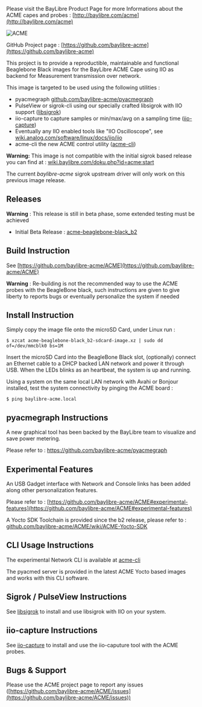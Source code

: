 Please visit the BayLibre Product Page for more Informations about the ACME capes and probes : [http://baylibre.com/acme](http://baylibre.com/acme)

![ACME](https://avatars3.githubusercontent.com/u/19706065?v=3&s=300)

GitHub Project page : [https://github.com/baylibre-acme](https://github.com/baylibre-acme)

This project is to provide a reproductible, maintainable and functional Beaglebone Black images for the BayLibre ACME Cape using IIO as backend for Measurement transmission over network.

This image is targeted to be used using the following utilities : 
- pyacmegraph [github.com/baylibre-acme/pyacmegraph](https://github.com/baylibre-acme/pyacmegraph)
- PulseView or sigrok-cli using our specially crafted libsigrok with IIO support ([libsigrok](https://github.com/baylibre-acme/libsigrok))
- iio-capture to capture samples or min/max/avg on a sampling time ([iio-capture](https://github.com/BayLibre/iio-capture))
- Eventually any IIO enabled tools like "IIO Oscilloscope", see [wiki.analog.com/software/linux/docs/iio/iio](https://wiki.analog.com/software/linux/docs/iio/iio#pointers)
- acme-cli the new ACME control utility ([acme-cli](https://github.com/baylibre-acme/acme-cli))

**Warning:** This image is not compatible with the initial sigrok based release you can find at : [wiki.baylibre.com/doku.php?id=acme:start](http://wiki.baylibre.com/doku.php?id=acme:start)

The current *baylibre-acme* sigrok upstream driver will only work on this previous image release.

## Releases ##
**Warning** : This release is still in beta phase, some extended testing must be achieved
 * Initial Beta Release : [acme-beaglebone-black_b2](https://github.com/baylibre-acme/ACME/releases/tag/b2)

## Build Instruction ##

See [https://github.com/baylibre-acme/ACME](https://github.com/baylibre-acme/ACME)

**Warning** : Re-building is not the recommended way to use the ACME probes with the BeagleBone black, such instructions are given to give liberty to reports bugs or eventually personalize the system if needed

## Install Instruction ##

Simply copy the image file onto the microSD Card, under Linux run :
```
$ xzcat acme-beaglebone-black_b2-sdcard-image.xz | sudo dd of=/dev/mmcblk0 bs=1M
```

Insert the microSD Card into the BeagleBone Black slot, (optionally) connect an Ethernet cable to a DHCP backed LAN network and power it through USB.
When the LEDs blinks as an heartbeat, the system is up and running.

Using a system on the same local LAN network with Avahi or Bonjour installed, test the system connectivity by pinging the ACME board :
```
$ ping baylibre-acme.local
```
## pyacmegraph Instructions

A new graphical tool has been backed by the BayLibre team to visualize and save power metering.

Please refer to : https://github.com/baylibre-acme/pyacmegraph

## Experimental Features ##
An USB Gadget interface with Network and Console links has been added along other personalization features.

Please refer to : [https://github.com/baylibre-acme/ACME#experimental-features](https://github.com/baylibre-acme/ACME#experimental-features)

A Yocto SDK Toolchain is provided since the b2 release, please refer to : [github.com/baylibre-acme/ACME/wiki/ACME-Yocto-SDK](https://github.com/baylibre-acme/ACME/wiki/ACME-Yocto-SDK)

## CLI Usage Instructions ##

The experimental Network CLI is available at [acme-cli](https://github.com/baylibre-acme/acme-cli)

The pyacmed server is provided in the latest ACME Yocto based images and works with this CLI software.

## Sigrok / PulseView Instructions

See [libsigrok](https://github.com/baylibre-acme/libsigrok) to install and use libsigrok with IIO on your system.

## iio-capture Instructions ##

See [iio-capture](https://github.com/BayLibre/iio-capture) to install and use the iio-caputure tool with the ACME probes.

## Bugs & Support ##

Please use the ACME project page to report any issues ([https://github.com/baylibre-acme/ACME/issues](https://github.com/baylibre-acme/ACME/issues))
